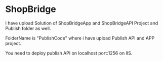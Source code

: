 # ShopBridge

I have upload Solution of ShopBridgeApp and ShopBridgeAPI Project and Publish folder as well.

FolderName is "PublishCode" where i have upload Publish API and APP project.

You need to deploy publish API on localhost port:1256 on IIS.
